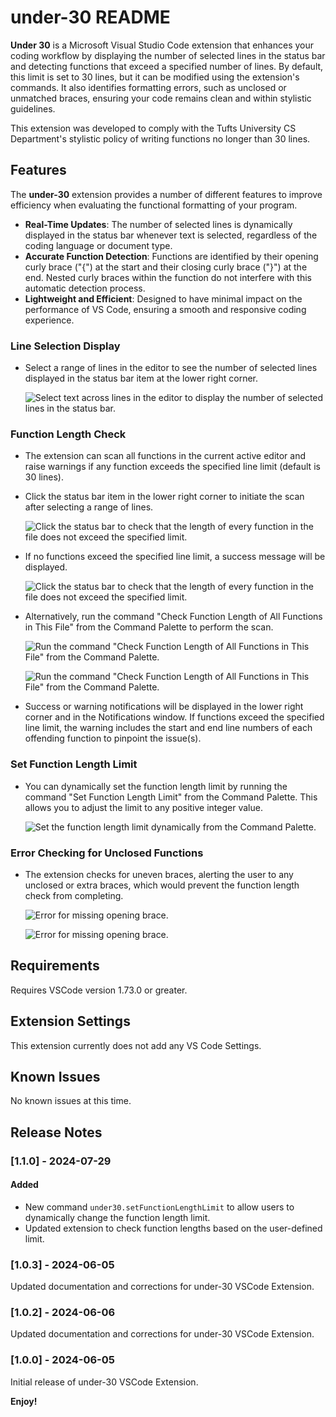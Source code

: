 # under-30 README

**Under 30** is a Microsoft Visual Studio Code extension that enhances your 
coding workflow by displaying the number of selected lines in the status bar 
and detecting functions that exceed a specified number of lines. By default, 
this limit is set to 30 lines, but it can be modified using the extension's 
commands. It also identifies formatting errors, such as unclosed or unmatched 
braces, ensuring your code remains clean and within stylistic guidelines.

This extension was developed to comply with the Tufts University CS Department's
stylistic policy of writing functions no longer than 30 lines.

## Features

The **under-30** extension provides a number of different features to improve 
efficiency when evaluating the functional formatting of your program.

- **Real-Time Updates**: The number of selected lines is dynamically displayed in 
the status bar whenever text is selected, regardless of the coding language or 
document type.
- **Accurate Function Detection**: Functions are identified by their opening curly 
brace ("{") at the start and their closing curly brace ("}") at the end. Nested
curly braces within the function do not interfere with this automatic detection
process.
- **Lightweight and Efficient**: Designed to have minimal impact on the performance
of VS Code, ensuring a smooth and responsive coding experience.

### Line Selection Display
- Select a range of lines in the editor to see the number of selected lines 
displayed in the status bar item at the lower right corner.
  
  ![Select text across lines in the editor to display the number of selected lines in the status bar.](https://raw.githubusercontent.com/danglorioso/under-30/main/images/line-selection.gif)

### Function Length Check
- The extension can scan all functions in the current active editor and raise 
warnings if any function exceeds the specified line limit (default is 30 lines).
- Click the status bar item in the lower right corner to initiate the scan 
after selecting a range of lines.

  ![Click the status bar to check that the length of every function in the file does not exceed the specified limit.](https://raw.githubusercontent.com/danglorioso/under-30/main/images/exceeds-30.png)

- If no functions exceed the specified line limit, a success message will be displayed.

  ![Click the status bar to check that the length of every function in the file does not exceed the specified limit.](https://raw.githubusercontent.com/danglorioso/under-30/main/images/status-bar-click.gif)

- Alternatively, run the command "Check Function Length of All Functions in 
This File" from the Command Palette to perform the scan.

  ![Run the command "Check Function Length of All Functions in This File" from the Command Palette.](https://raw.githubusercontent.com/danglorioso/under-30/main/images/command-palette.png)

  ![Run the command "Check Function Length of All Functions in This File" from the Command Palette.](https://raw.githubusercontent.com/danglorioso/under-30/main/images/command.gif)

- Success or warning notifications will be displayed in the lower right corner 
and in the Notifications window. If functions exceed the specified line limit, the 
warning includes the start and end line numbers of each offending function to
pinpoint the issue(s).

### Set Function Length Limit
- You can dynamically set the function length limit by running the command 
"Set Function Length Limit" from the Command Palette. This allows you to adjust
the limit to any positive integer value.

  ![Set the function length limit dynamically from the Command Palette.](https://raw.githubusercontent.com/danglorioso/under-30/main/images/set-limit.png)

### Error Checking for Unclosed Functions
- The extension checks for uneven braces, alerting the user to any unclosed or 
extra braces, which would prevent the function length check from completing.

  ![Error for missing opening brace.](https://raw.githubusercontent.com/danglorioso/under-30/main/images/missing-closing-brace.png)
  
  ![Error for missing opening brace.](https://raw.githubusercontent.com/danglorioso/under-30/main/images/missing-opening-brace.png)

## Requirements

Requires VSCode version 1.73.0 or greater.

## Extension Settings

This extension currently does not add any VS Code Settings. 

## Known Issues

No known issues at this time.

## Release Notes

### [1.1.0] - 2024-07-29

#### Added
- New command `under30.setFunctionLengthLimit` to allow users to dynamically change the function length limit.
- Updated extension to check function lengths based on the user-defined limit.

### [1.0.3] - 2024-06-05

Updated documentation and corrections for under-30 VSCode Extension.

### [1.0.2] - 2024-06-06

Updated documentation and corrections for under-30 VSCode Extension.

### [1.0.0] - 2024-06-05

Initial release of under-30 VSCode Extension.

**Enjoy!**
